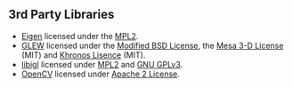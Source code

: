 ## 3rd Party Libraries
- [Eigen](https://eigen.tuxfamily.org/index.php?title=Main_Page) licensed under the [MPL2](https://www.mozilla.org/en-US/MPL/2.0/).
- [GLEW](https://glew.sourceforge.net/) licensed under the [Modified BSD License](https://glew.sourceforge.net/glew.txt), the [Mesa 3-D License](https://glew.sourceforge.net/mesa.txt) (MIT) and [Khronos Lisence](https://glew.sourceforge.net/khronos.txt) (MIT).
- [libigl](https://libigl.github.io/) licensed under [MPL2](https://www.mozilla.org/en-US/MPL/2.0/) and [GNU GPLv3](https://opensource.org/license/gpl-3-0/).
- [OpenCV](https://opencv.org/) licensed under [Apache 2 License](https://www.apache.org/licenses/).
